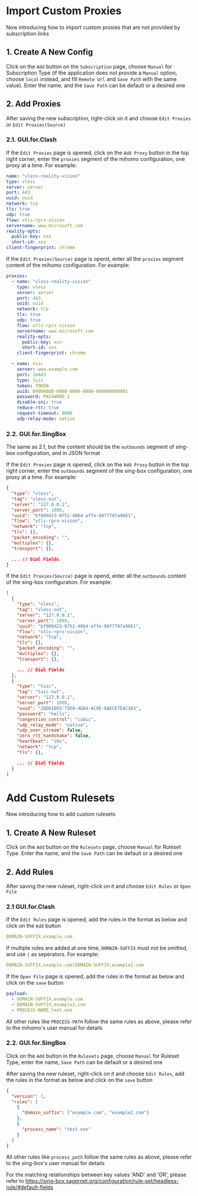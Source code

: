 # Import Custom Proxies

Now introducing how to import custom proxies that are not provided by subscription links

## 1. Create A New Config

Click on the `Add` button on the `Subscription` page, choose `Manual` for Subscription Type (if the application does not provide a `Manual` option, choose `local` instead, and fill `Remote Url` and `Save Path` with the same value). Enter the name, and the `Save Path` can be default or a desired one

## 2. Add Proxies

After saving the new subscription, right-click on it and choose `Edit Proxies` or `Edit Proxies(Source)`

### 2.1. GUI.for.Clash

If the `Edit Proxies` page is opened, click on the `Add Proxy` button in the top right corner, enter the `proxies` segment of the mihomo configuration, one proxy at a time. For example:

```yaml
name: "vless-reality-vision"
type: vless
server: server
port: 443
uuid: uuid
network: tcp
tls: true
udp: true
flow: xtls-rprx-vision
servername: www.microsoft.com
reality-opts:
  public-key: xxx
  short-id: xxx
client-fingerprint: chrome
```

If the `Edit Proxies(Source)` page is opend, enter all the `proxies` segment content of the mihomo configuration. For example:

```yaml
proxies:
  - name: "vless-reality-vision"
    type: vless
    server: server
    port: 443
    uuid: uuid
    network: tcp
    tls: true
    udp: true
    flow: xtls-rprx-vision
    servername: www.microsoft.com
    reality-opts:
      public-key: xxx
      short-id: xxx
    client-fingerprint: chrome

  - name: tuic
    server: www.example.com
    port: 10443
    type: tuic
    token: TOKEN
    uuid: 00000000-0000-0000-0000-000000000001
    password: PASSWORD_1
    disable-sni: true
    reduce-rtt: true
    request-timeout: 8000
    udp-relay-mode: native
```

### 2.2. GUI.for.SingBox

The same as 2.1, but the content should be the `outbounds` segment of sing-box configuration, and in JSON format

If the `Edit Proxies` page is opened, click on the `Add Proxy` button in the top right corner, enter the `outbounds` segment of the sing-box configuration, one proxy at a time. For example:

```json
{
  "type": "vless",
  "tag": "vless-out",
  "server": "127.0.0.1",
  "server_port": 1080,
  "uuid": "bf000d23-0752-40b4-affe-68f7707a9661",
  "flow": "xtls-rprx-vision",
  "network": "tcp",
  "tls": {},
  "packet_encoding": "",
  "multiplex": {},
  "transport": {},

  ... // Dial Fields
}
```

If the `Edit Proxies(Source)` page is opend, enter all the `outbounds` content of the sing-box configuration. For example:

```json
[
  {
    "type": "vless",
    "tag": "vless-out",
    "server": "127.0.0.1",
    "server_port": 1080,
    "uuid": "bf000d23-0752-40b4-affe-68f7707a9661",
    "flow": "xtls-rprx-vision",
    "network": "tcp",
    "tls": {},
    "packet_encoding": "",
    "multiplex": {},
    "transport": {},

    ... // Dial Fields
  },
  {
    "type": "tuic",
    "tag": "tuic-out",
    "server": "127.0.0.1",
    "server_port": 1080,
    "uuid": "2DD61D93-75D8-4DA4-AC0E-6AECE7EAC365",
    "password": "hello",
    "congestion_control": "cubic",
    "udp_relay_mode": "native",
    "udp_over_stream": false,
    "zero_rtt_handshake": false,
    "heartbeat": "10s",
    "network": "tcp",
    "tls": {},

    ... // Dial Fields
  }
]
```

# Add Custom Rulesets

Now introducing how to add custom rulesets

## 1. Create A New Ruleset

Click on the `Add` button on the `Rulesets` page, choose `Manual` for Ruleset Type. Enter the name, and the `Save Path` can be default or a desired one

## 2. Add Rules

After saving the new ruleset, right-click on it and choose `Edit Rules` or `Open File`

### 2.1 GUI.for.Clash

If the `Edit Rules` page is opened, add the rules in the format as below and click on the `Add` button

```yaml
DOMAIN-SUFFIX,example.com
```

If multiple rules are added at one time, `DOMAIN-SUFFIX` must not be omitted, and use `|` as seperators. For example:

```yaml
DOMAIN-SUFFIX,example.com|DOMAIN-SUFFIX,example2.com
```

If the `Open File` page is opened, add the rules in the format as below and click on the `save` button

```yaml
payload:
  - DOMAIN-SUFFIX,example.com
  - DOMAIN-SUFFIX,example2.com
  - PROCESS-NAME,test.exe
```

All other rules like `PROCESS-PATH` follow the same rules as above, please refer to the mihomo's user manual for details

### 2.2. GUI.for.SingBox

Click on the `Add` button in the `Rulesets` page, choose `Manual` for Ruleset Type, enter the name, `Save Path` can be default or a desired one

After saving the new ruleset, right-click on it and choose `Edit Rules`, add the rules in the format as below and click on the `save` button

```json
{
  "version": 1,
  "rules": [
    {
      "domain_suffix": ["example.com", "example2.com"]
    },
    {
      "process_name": "test.exe"
    }
  ]
}
```

All other rules like `process_path` follow the same rules as above, please refer to the sing-box's user manual for details

For the matching relationships between key values 'AND' and 'OR', please refer to https://sing-box.sagernet.org/configuration/rule-set/headless-rule/#default-fields
